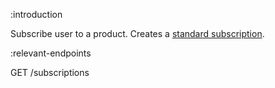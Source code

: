 :introduction

Subscribe user to a product. Creates a
[standard subscription](/endpoints/GET/subscriptions/#standard).

:relevant-endpoints

GET /subscriptions
